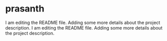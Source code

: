 # prasanth
I am editing the README file. Adding some more details about the project description.
I am editing the README file. Adding some more details about the project description.
